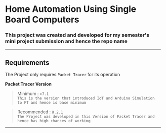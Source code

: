 # Home Automation Using Single Board Computers

### This project was created and developed for my semester's mini project submission and hence the repo name 

---
## __Requirements__

The Project only requires `Packet Tracer` for its operation

__Packet Tracer Version__ <br>
> Minimum : `>7.1` <br>
`This is the version that introduced IoT and Arduino Simulation to PT and hence is base minimum `

> Recommended : `8.2.1`<br> 
`The Project was developed in this Version of Packet Tracer and hence has high chances of working`
---



